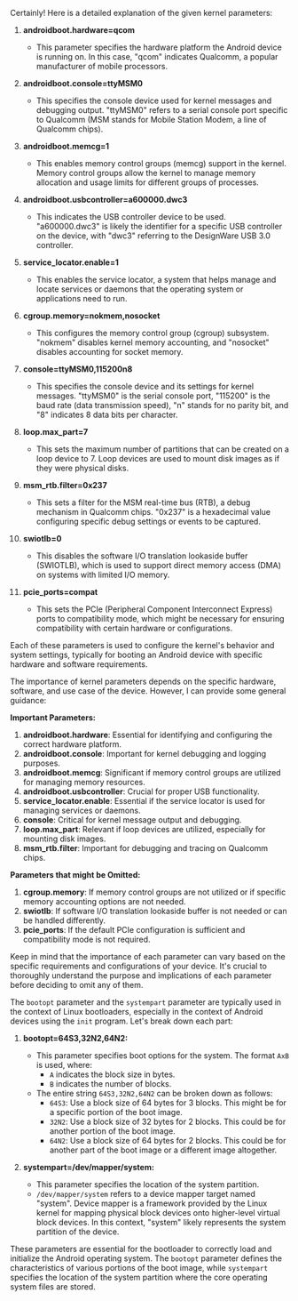 Certainly! Here is a detailed explanation of the given kernel parameters:

1. **androidboot.hardware=qcom**
   - This parameter specifies the hardware platform the Android device is running on. In this case, "qcom" indicates Qualcomm, a popular manufacturer of mobile processors.

2. **androidboot.console=ttyMSM0**
   - This specifies the console device used for kernel messages and debugging output. "ttyMSM0" refers to a serial console port specific to Qualcomm (MSM stands for Mobile Station Modem, a line of Qualcomm chips).

3. **androidboot.memcg=1**
   - This enables memory control groups (memcg) support in the kernel. Memory control groups allow the kernel to manage memory allocation and usage limits for different groups of processes.

4. **androidboot.usbcontroller=a600000.dwc3**
   - This indicates the USB controller device to be used. "a600000.dwc3" is likely the identifier for a specific USB controller on the device, with "dwc3" referring to the DesignWare USB 3.0 controller.

5. **service_locator.enable=1**
   - This enables the service locator, a system that helps manage and locate services or daemons that the operating system or applications need to run.

6. **cgroup.memory=nokmem,nosocket**
   - This configures the memory control group (cgroup) subsystem. "nokmem" disables kernel memory accounting, and "nosocket" disables accounting for socket memory.

7. **console=ttyMSM0,115200n8**
   - This specifies the console device and its settings for kernel messages. "ttyMSM0" is the serial console port, "115200" is the baud rate (data transmission speed), "n" stands for no parity bit, and "8" indicates 8 data bits per character.

8. **loop.max_part=7**
   - This sets the maximum number of partitions that can be created on a loop device to 7. Loop devices are used to mount disk images as if they were physical disks.

9. **msm_rtb.filter=0x237**
   - This sets a filter for the MSM real-time bus (RTB), a debug mechanism in Qualcomm chips. "0x237" is a hexadecimal value configuring specific debug settings or events to be captured.

10. **swiotlb=0**
    - This disables the software I/O translation lookaside buffer (SWIOTLB), which is used to support direct memory access (DMA) on systems with limited I/O memory.

11. **pcie_ports=compat**
    - This sets the PCIe (Peripheral Component Interconnect Express) ports to compatibility mode, which might be necessary for ensuring compatibility with certain hardware or configurations.

Each of these parameters is used to configure the kernel's behavior and system settings, typically for booting an Android device with specific hardware and software requirements.



The importance of kernel parameters depends on the specific hardware, software, and use case of the device. However, I can provide some general guidance:

**Important Parameters:**

1. **androidboot.hardware**: Essential for identifying and configuring the correct hardware platform.
2. **androidboot.console**: Important for kernel debugging and logging purposes.
3. **androidboot.memcg**: Significant if memory control groups are utilized for managing memory resources.
4. **androidboot.usbcontroller**: Crucial for proper USB functionality.
5. **service_locator.enable**: Essential if the service locator is used for managing services or daemons.
6. **console**: Critical for kernel message output and debugging.
7. **loop.max_part**: Relevant if loop devices are utilized, especially for mounting disk images.
8. **msm_rtb.filter**: Important for debugging and tracing on Qualcomm chips.

**Parameters that might be Omitted:**

1. **cgroup.memory**: If memory control groups are not utilized or if specific memory accounting options are not needed.
2. **swiotlb**: If software I/O translation lookaside buffer is not needed or can be handled differently.
3. **pcie_ports**: If the default PCIe configuration is sufficient and compatibility mode is not required.

Keep in mind that the importance of each parameter can vary based on the specific requirements and configurations of your device. It's crucial to thoroughly understand the purpose and implications of each parameter before deciding to omit any of them.



The `bootopt` parameter and the `systempart` parameter are typically used in the context of Linux bootloaders, especially in the context of Android devices using the `init` program. Let's break down each part:

1. **bootopt=64S3,32N2,64N2:**
   - This parameter specifies boot options for the system. The format `AxB` is used, where:
     - `A` indicates the block size in bytes.
     - `B` indicates the number of blocks.
   - The entire string `64S3,32N2,64N2` can be broken down as follows:
     - `64S3`: Use a block size of 64 bytes for 3 blocks. This might be for a specific portion of the boot image.
     - `32N2`: Use a block size of 32 bytes for 2 blocks. This could be for another portion of the boot image.
     - `64N2`: Use a block size of 64 bytes for 2 blocks. This could be for another part of the boot image or a different image altogether.

2. **systempart=/dev/mapper/system:**
   - This parameter specifies the location of the system partition.
   - `/dev/mapper/system` refers to a device mapper target named "system". Device mapper is a framework provided by the Linux kernel for mapping physical block devices onto higher-level virtual block devices. In this context, "system" likely represents the system partition of the device.

These parameters are essential for the bootloader to correctly load and initialize the Android operating system. The `bootopt` parameter defines the characteristics of various portions of the boot image, while `systempart` specifies the location of the system partition where the core operating system files are stored.

